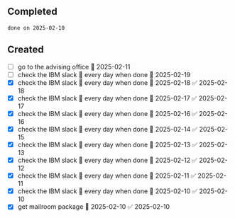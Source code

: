 
## Completed

```tasks
done on 2025-02-10
```

## Created
- [ ] go to the advising office 📅 2025-02-11
- [ ] check the IBM slack 🔁 every day when done 🛫 2025-02-19
- [x] check the IBM slack 🔁 every day when done 🛫 2025-02-18 ✅ 2025-02-18
- [x] check the IBM slack 🔁 every day when done 🛫 2025-02-17 ✅ 2025-02-17
- [x] check the IBM slack 🔁 every day when done 🛫 2025-02-16 ✅ 2025-02-16
- [x] check the IBM slack 🔁 every day when done 🛫 2025-02-14 ✅ 2025-02-15
- [x] check the IBM slack 🔁 every day when done 🛫 2025-02-13 ✅ 2025-02-13
- [x] check the IBM slack 🔁 every day when done 🛫 2025-02-12 ✅ 2025-02-12
- [x] check the IBM slack 🔁 every day when done 🛫 2025-02-11 ✅ 2025-02-11
- [x] check the IBM slack 🔁 every day when done 🛫 2025-02-10 ✅ 2025-02-10
- [x] get mailroom package 📅 2025-02-10 ✅ 2025-02-10